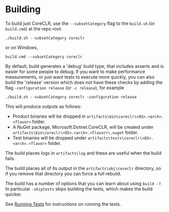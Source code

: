 # Building

To build just CoreCLR, use the `--subsetCategory` flag to the `build.sh` (or `build.cmd`) at the repo root:

```
./build.sh --subsetCategory coreclr
```
or on Windows,
```
build.cmd --subsetCategory coreclr
```

By default, build generates a 'debug' build type, that includes asserts and is easier for some people to debug. If you want to make performance measurements, or just want tests to execute more quickly, you can also build the 'release' version which does not have these checks by adding the flag `-configuration release` (or `-c release`), for example
```
./build.sh --subsetCategory coreclr -configuration release
```

This will produce outputs as follows:

- Product binaries will be dropped in `artifacts\bin\coreclr\<OS>.<arch>.<flavor>` folder.
- A NuGet package, Microsoft.Dotnet.CoreCLR, will be created under `artifacts\bin\coreclr\<OS>.<arch>.<flavor>\.nuget` folder.
- Test binaries will be dropped under `artifacts\tests\coreclr\<OS>.<arch>.<flavor>` folder.


The build places logs in `artifacts\log` and these are useful when the build fails.

The build places all of its output in the `artifacts\obj\coreclr` directory, so if you remove that directory you can force a
full rebuild.

The build has a number of options that you can learn about using `build -?`. In particular  `-skiptests` skips building the tests, which makes the build quicker.

See [Running Tests](../../testing/coreclr/testing.md) for instructions on running the tests.

